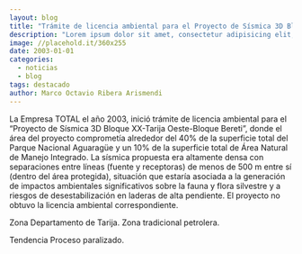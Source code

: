 ```yaml
---
layout: blog
title: "Trámite de licencia ambiental para el Proyecto de Sísmica 3D Bloque XX-Tarija Oeste-Bloque Bereti PNANMI Aguaragüe"
description: "Lorem ipsum dolor sit amet, consectetur adipisicing elit, sed do eiusmod tempor incididunt ut labore et dolore magna aliqua. Ut enim ad minim veniam, quis nostrud exercitation ullamco laboris nisi ut aliquip ex ea commodo consequat"
image: //placehold.it/360x255
date: 2003-01-01
categories: 
  - noticias
  - blog
tags: destacado
author: Marco Octavio Ribera Arismendi
---
```


La Empresa TOTAL el año 2003, inició trámite de licencia ambiental para el “Proyecto de Sísmica 3D Bloque XX-Tarija Oeste-Bloque Bereti”, donde el área del proyecto comprometía alrededor del 40% de la superficie total del Parque Nacional Aguaragüe y un 10% de la superficie total de Área Natural de Manejo Integrado. La sísmica propuesta era altamente densa con separaciones entre líneas (fuente y receptoras) de menos de 500 m entre sí (dentro del área protegida), situación que estaría asociada a la generación de impactos ambientales significativos sobre la fauna y flora silvestre y a riesgos de desestabilización en laderas de alta pendiente. El proyecto no obtuvo la licencia ambiental correspondiente.

<span class="label label-default">Zona</span> Departamento de Tarija. Zona tradicional petrolera.

<span class="label label-default">Tendencia</span> Proceso paralizado.
